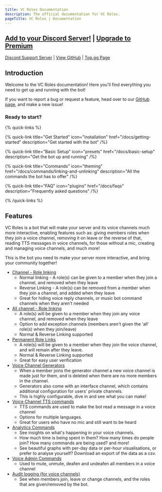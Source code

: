 ```yaml
---
title: VC Roles Documentation
description: The official documentation for VC Roles.
pageTitle: VC Roles | Documentation
---
```


## [Add to your Discord Server!](/invite) | [Upgrade to Premium](/pricing)

[Discord Support Server](/support) | [View GitHub](https://github.com/CDE90/VCRoles) | [Top.gg Page](https://top.gg/bot/775025797034541107)

## Introduction

Welcome to the VC Roles documentation! Here you'll find everything you need to get up and running with the bot!

If you want to report a bug or request a feature, head over to our [GitHub page](https://github.com/CDE90/VCRoles), and make a new issue!

### Ready to start?

{% quick-links %}

{% quick-link title="Get Started" icon="installation" href="/docs/getting-started" description="Get started with the bot" /%}

{% quick-link title="Basic Setup" icon="presets" href="/docs/basic-setup" description="Get the bot up and running" /%}

{% quick-link title="Commands" icon="theming" href="/docs/commands/linking-and-unlinking" description="All the commands the bot has to offer" /%}

{% quick-link title="FAQ" icon="plugins" href="/docs/faqs" description="Frequently asked questions" /%}

{% /quick-links %}

## Features

VC Roles is a bot that will make your server and its voice channels much more interactive, enabling features such as: giving members roles when they join a voice channel, removing it on leave or the reverse of that, reading TTS messages in voice channels, for those without a mic, creating and managing voice channels, and much more!

This is the bot you need to make your server more interactive, and bring your community together!

-   [Channel - Role linking](/docs/features/linking)
    -   Normal linking - A role(s) can be given to a member when they join a channel, and removed when they leave
    -   Reverse Linking - A role(s) can be removed from a member when they join a channel, and added when they leave
    -   Great for hiding voice reply channels, or music bot command channels when they aren't needed
-   [All channel - Role linking](/docs/features/all-linking)
    -   A role(s) will be given to a member when they join any voice channel, and removed when they leave
    -   Option to add exception channels (members aren't given the 'all' role(s) when they join/leave)
    -   Normal & Reverse Linking supported
-   [Permanent Role Links](/docs/features/permanent-links)
    -   A role(s) will be given to a member when they join the voice channel, and will remain after they leave.
    -   Normal & Reverse Linking supported
    -   Great for easy user verification
-   [Voice Channel Generators](/docs/features/voice-channel-generators)
    -   When a member joins the generator channel a new voice channel is made just for them, and is deleted when there are no more members in the channel.
    -   Generators also come with an interface channel, which contains additional configuration for users' private channels.
    -   This is highly configurable, dive in and see what you can make!
-   [Voice Channel TTS commands](/docs/features/tts)
    -   TTS commands are used to make the bot read a message in a voice channel
    -   Options for multiple languages.
    -   Great for users who have no mic and still want to be heard
-   [Analytics Commands](/docs/features/analytics)
    -   See insights on what's happening in your voice channels.
    -   How much time is being spent in them? How many times do people join? How many commands are being used? and more!
    -   See beautiful graphs with per-day data or per-hour visualisations, or prefer to analyse yourself? Download an export of the data as a csv.
-   [Voice Admin Commands](/docs/features/voice-admin)
    -   Used to mute, unmute, deafen and undeafen all members in a voice channel
-   [Audit logging (for voice channels)](/docs/features/audit-logs)
    -   See when members join, leave or change channels, and the roles that are given/removed by the bot.
